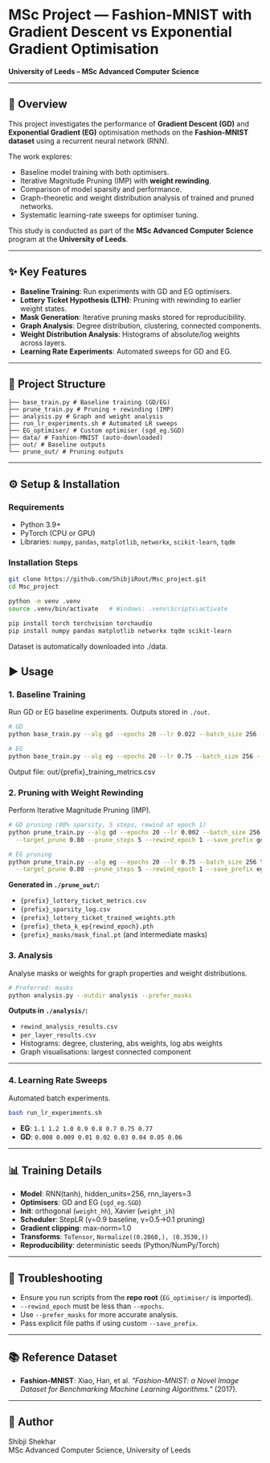 # MSc Project — Fashion-MNIST with Gradient Descent vs Exponential Gradient Optimisation  
**University of Leeds – MSc Advanced Computer Science**

---

## 📖 Overview

This project investigates the performance of **Gradient Descent (GD)** and **Exponential Gradient (EG)** optimisation methods on the **Fashion-MNIST dataset** using a recurrent neural network (RNN).  

The work explores:  
- Baseline model training with both optimisers.  
- Iterative Magnitude Pruning (IMP) with **weight rewinding**.  
- Comparison of model sparsity and performance.  
- Graph-theoretic and weight distribution analysis of trained and pruned networks.  
- Systematic learning-rate sweeps for optimiser tuning.  

This study is conducted as part of the **MSc Advanced Computer Science** program at the **University of Leeds**.

---

## ✨ Key Features

- **Baseline Training**: Run experiments with GD and EG optimisers.  
- **Lottery Ticket Hypothesis (LTH)**: Pruning with rewinding to earlier weight states.  
- **Mask Generation**: Iterative pruning masks stored for reproducibility.  
- **Graph Analysis**: Degree distribution, clustering, connected components.  
- **Weight Distribution Analysis**: Histograms of absolute/log weights across layers.  
- **Learning Rate Experiments**: Automated sweeps for GD and EG.

---

## 📂 Project Structure
```
├── base_train.py # Baseline training (GD/EG)
├── prune_train.py # Pruning + rewinding (IMP)
├── analysis.py # Graph and weight analysis
├── run_lr_experiments.sh # Automated LR sweeps
├── EG_optimiser/ # Custom optimiser (sgd_eg.SGD)
├── data/ # Fashion-MNIST (auto-downloaded)
├── out/ # Baseline outputs
└── prune_out/ # Pruning outputs
```


---

## ⚙️ Setup & Installation

### Requirements
- Python 3.9+  
- PyTorch (CPU or GPU)  
- Libraries: `numpy`, `pandas`, `matplotlib`, `networkx`, `scikit-learn`, `tqdm`

### Installation Steps

```bash
git clone https://github.com/ShibjiRout/Msc_project.git
cd Msc_project

python -m venv .venv
source .venv/bin/activate   # Windows: .venv\Scripts\activate

pip install torch torchvision torchaudio
pip install numpy pandas matplotlib networkx tqdm scikit-learn
```
Dataset is automatically downloaded into ./data.
## ▶️ Usage

### 1. Baseline Training

Run GD or EG baseline experiments. Outputs stored in `./out`.

```bash
# GD
python base_train.py --alg gd --epochs 20 --lr 0.022 --batch_size 256 --save_prefix gd

# EG
python base_train.py --alg eg --epochs 20 --lr 0.75 --batch_size 256 --save_prefix eg
```
Output file:
out/{prefix}_training_metrics.csv
### 2. Pruning with Weight Rewinding

Perform Iterative Magnitude Pruning (IMP).
```bash
# GD pruning (80% sparsity, 5 steps, rewind at epoch 1)
python prune_train.py --alg gd --epochs 20 --lr 0.002 --batch_size 256 \
  --target_prune 0.80 --prune_steps 5 --rewind_epoch 1 --save_prefix gd_prune

# EG pruning
python prune_train.py --alg eg --epochs 20 --lr 0.75 --batch_size 256 \
  --target_prune 0.80 --prune_steps 5 --rewind_epoch 1 --save_prefix eg_prune

```

**Generated in `./prune_out/`:**

- `{prefix}_lottery_ticket_metrics.csv`  
- `{prefix}_sparsity_log.csv`  
- `{prefix}_lottery_ticket_trained_weights.pth`  
- `{prefix}_theta_k_ep{rewind_epoch}.pth`  
- `{prefix}_masks/mask_final.pt` (and intermediate masks)  
### 3. Analysis

Analyse masks or weights for graph properties and weight distributions.
```bash
# Preferred: masks
python analysis.py --outdir analysis --prefer_masks 

```
**Outputs in `./analysis/`:**
- `rewind_analysis_results.csv`  
- `per_layer_results.csv`  
- Histograms: degree, clustering, abs weights, log abs weights  
- Graph visualisations: largest connected component  

---

### 4. Learning Rate Sweeps

Automated batch experiments.
```bash
bash run_lr_experiments.sh

```
- **EG**: `1.1 1.2 1.0 0.9 0.8 0.7 0.75 0.77`  
- **GD**: `0.008 0.009 0.01 0.02 0.03 0.04 0.05 0.06`  

---

## 📊 Training Details

- **Model**: RNN(tanh), hidden_units=256, rnn_layers=3  
- **Optimisers**: GD and EG (`sgd_eg.SGD`)  
- **Init**: orthogonal (`weight_hh`), Xavier (`weight_ih`)  
- **Scheduler**: StepLR (γ=0.9 baseline, γ=0.5→0.1 pruning)  
- **Gradient clipping**: max-norm=1.0  
- **Transforms**: `ToTensor`, `Normalize((0.2860,), (0.3530,))`  
- **Reproducibility**: deterministic seeds (Python/NumPy/Torch)  

---

## 📌 Troubleshooting

- Ensure you run scripts from the **repo root** (`EG_optimiser/` is imported).  
- `--rewind_epoch` must be less than `--epochs`.  
- Use `--prefer_masks` for more accurate analysis.  
- Pass explicit file paths if using custom `--save_prefix`.  

---

## 📚 Reference Dataset

- **Fashion-MNIST**: Xiao, Han, et al. *"Fashion-MNIST: a Novel Image Dataset for Benchmarking Machine Learning Algorithms."* (2017).  

---

## 👤 Author

Shibji Shekhar  
MSc Advanced Computer Science, University of Leeds  
